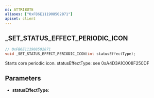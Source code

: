 ```yaml
---
ns: ATTRIBUTE
aliases: ["0xFB6E111908502871"]
apiset: client
---
```

## _SET_STATUS_EFFECT_PERIODIC_ICON

```c
// 0xFB6E111908502871
void _SET_STATUS_EFFECT_PERIODIC_ICON(int statusEffectType);
```

Starts core periodic icon.
statusEffectType: see 0xA4D3A1C008F250DF

## Parameters
* **statusEffectType**: